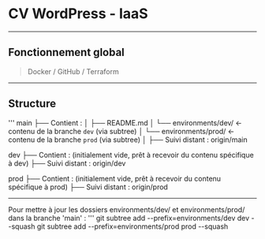 # CV WordPress - IaaS
__________________________

Fonctionnement global
---
> Docker / GitHub / Terraform
---


Structure
---
'''
main
├── Contient :
│   ├── README.md
│   └── environments/dev/ ← contenu de la branche `dev` (via subtree)
│   └── environments/prod/ ← contenu de la branche `prod` (via subtree)
│
├── Suivi distant : origin/main

dev
├── Contient : (initialement vide, prêt à recevoir du contenu spécifique à dev)
├── Suivi distant : origin/dev

prod
├── Contient : (initialement vide, prêt à recevoir du contenu spécifique à prod)
├── Suivi distant : origin/prod

---



Pour mettre à jour les dossiers environments/dev/ et environments/prod/ dans la branche 'main' :
'''
git subtree add --prefix=environments/dev dev --squash
git subtree add --prefix=environments/prod prod --squash